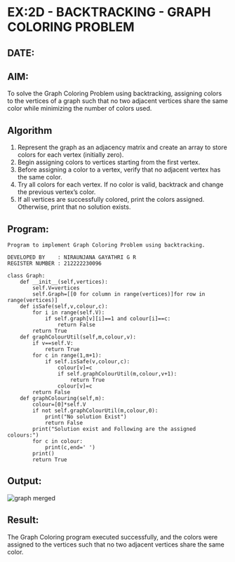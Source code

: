 # EX:2D - BACKTRACKING - GRAPH COLORING PROBLEM
## DATE:

## AIM:

To solve the Graph Coloring Problem using backtracking, assigning colors to the vertices of a graph such that no two adjacent vertices share the same color while minimizing the number of colors used.

## Algorithm

1. Represent the graph as an adjacency matrix and create an array to store colors for each vertex (initially zero).
2. Begin assigning colors to vertices starting from the first vertex.
3. Before assigning a color to a vertex, verify that no adjacent vertex has the same color.
4. Try all colors for each vertex. If no color is valid, backtrack and change the previous vertex’s color.
5. If all vertices are successfully colored, print the colors assigned. Otherwise, print that no solution exists.

## Program:

```
Program to implement Graph Coloring Problem using backtracking.

DEVELOPED BY    : NIRAUNJANA GAYATHRI G R
REGISTER NUMBER : 212222230096

```
```
class Graph:
    def __init__(self,vertices):
        self.V=vertices
        self.Graph=[[0 for column in range(vertices)]for row in range(vertices)]
    def isSafe(self,v,colour,c):
        for i in range(self.V):
            if self.graph[v][i]==1 and colour[i]==c:
                return False
        return True
    def graphColourUtil(self,m,colour,v):
        if v==self.V:
            return True
        for c in range(1,m+1):
            if self.isSafe(v,colour,c):
                colour[v]=c
                if self.graphColourUtil(m,colour,v+1):
                    return True
                colour[v]=c
        return False
    def graphColouring(self,m):
        colour=[0]*self.V
        if not self.graphColourUtil(m,colour,0):
            print("No solution Exist")
            return False
        print("Solution exist and Following are the assigned colours:")
        for c in colour:
            print(c,end=' ')
        print()
        return True

```

## Output:

![graph merged](https://github.com/user-attachments/assets/7b19b845-1682-46b1-8fd7-713959dd0cce)


## Result:

The Graph Coloring program executed successfully, and the colors were assigned to the vertices such that no two adjacent vertices share the same color.
